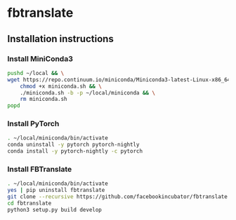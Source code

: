 # fbtranslate

## Installation instructions

### Install MiniConda3
```bash
pushd ~/local && \
wget https://repo.continuum.io/miniconda/Miniconda3-latest-Linux-x86_64.sh -O miniconda.sh && \
    chmod +x miniconda.sh && \
    ./miniconda.sh -b -p ~/local/miniconda && \
    rm miniconda.sh
popd
```

### Install PyTorch
```bash
. ~/local/miniconda/bin/activate
conda uninstall -y pytorch pytorch-nightly
conda install -y pytorch-nightly -c pytorch
```

### Install FBTranslate
```bash
. ~/local/miniconda/bin/activate
yes | pip uninstall fbtranslate
git clone --recursive https://github.com/facebookincubator/fbtranslate.git
cd fbtranslate
python3 setup.py build develop
```
